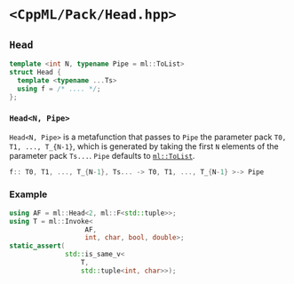 # `<CppML/Pack/Head.hpp>`

## `Head`

```c++
template <int N, typename Pipe = ml::ToList>
struct Head {
  template <typename ...Ts>
  using f = /* .... */;
};
```
### `Head<N, Pipe>`

`Head<N, Pipe>` is a metafunction that passes to `Pipe` the parameter pack `T0, T1, ..., T_{N-1}`, which is generated by taking the first `N` elements of the parameter pack `Ts...`. `Pipe` defaults to [`ml::ToList`](../Functional/ToList.md).

```c++
f:: T0, T1, ..., T_{N-1}, Ts... -> T0, T1, ..., T_{N-1} >-> Pipe
```

### Example

```c++
using AF = ml::Head<2, ml::F<std::tuple>>;
using T = ml::Invoke<
                   AF,
                   int, char, bool, double>;
static_assert(
              std::is_same_v<
                  T,
                  std::tuple<int, char>>);

```
